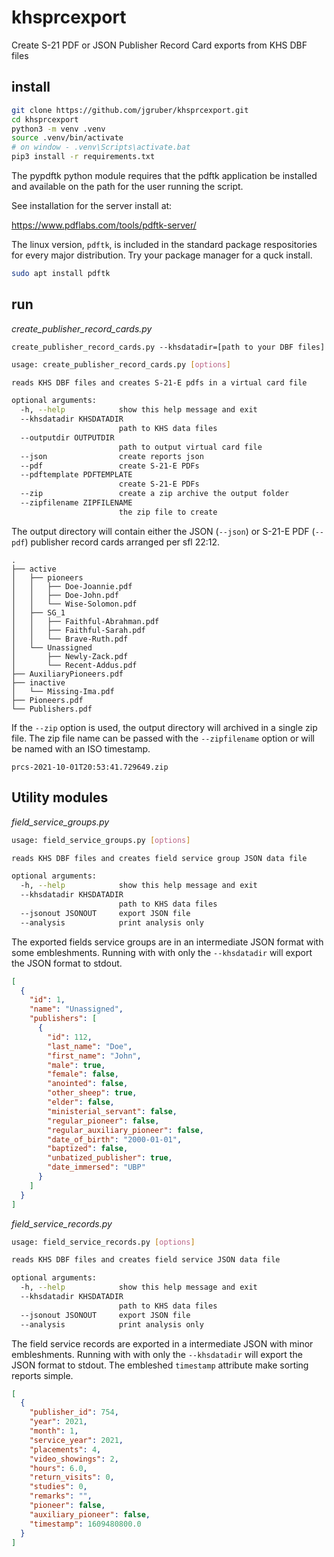 # khsprcexport
Create S-21 PDF or JSON Publisher Record Card exports from KHS DBF files

## install

```bash
git clone https://github.com/jgruber/khsprcexport.git
cd khsprcexport
python3 -m venv .venv
source .venv/bin/activate
# on window - .venv\Scripts\activate.bat
pip3 install -r requirements.txt
```

The pypdftk python module requires that the pdftk application be installed and available on the path for the user running the script.

See installation for the server install at:

https://www.pdflabs.com/tools/pdftk-server/

The linux version, `pdftk`, is included in the standard package respositories for every major distribution. Try your package manager for a quck install. 

```bash
sudo apt install pdftk
```

## run

*create_publisher_record_cards.py*

`create_publisher_record_cards.py --khsdatadir=[path to your DBF files]`

```bash
usage: create_publisher_record_cards.py [options]

reads KHS DBF files and creates S-21-E pdfs in a virtual card file

optional arguments:
  -h, --help            show this help message and exit
  --khsdatadir KHSDATADIR
                        path to KHS data files
  --outputdir OUTPUTDIR
                        path to output virtual card file
  --json                create reports json
  --pdf                 create S-21-E PDFs
  --pdftemplate PDFTEMPLATE
                        create S-21-E PDFs
  --zip                 create a zip archive the output folder
  --zipfilename ZIPFILENAME
                        the zip file to create
```

The output directory will contain either the JSON (`--json`) or S-21-E PDF (`--pdf`) publisher record cards arranged per sfl 22:12.

```
.
├── active
│   ├── pioneers
│   │   ├── Doe-Joannie.pdf
│   │   ├── Doe-John.pdf
│   │   └── Wise-Solomon.pdf
│   ├── SG_1
│   │   ├── Faithful-Abrahman.pdf
│   │   ├── Faithful-Sarah.pdf
│   │   └── Brave-Ruth.pdf
│   └── Unassigned
│       ├── Newly-Zack.pdf
│       └── Recent-Addus.pdf
├── AuxiliaryPioneers.pdf
├── inactive
│   └── Missing-Ima.pdf
├── Pioneers.pdf
└── Publishers.pdf
```

If the `--zip` option is used, the output directory will archived in a single zip file. The zip file name can be passed with the `--zipfilename` option or will be named with an ISO timestamp.

```
prcs-2021-10-01T20:53:41.729649.zip
```

## Utility modules

*field_service_groups.py*

```bash
usage: field_service_groups.py [options]

reads KHS DBF files and creates field service group JSON data file

optional arguments:
  -h, --help            show this help message and exit
  --khsdatadir KHSDATADIR
                        path to KHS data files
  --jsonout JSONOUT     export JSON file
  --analysis            print analysis only
```

The exported fields service groups are in an intermediate JSON format with some embleshments. Running with with only the `--khsdatadir` will export the JSON format to stdout.

```json
[
  {
    "id": 1,
    "name": "Unassigned",
    "publishers": [
      {
        "id": 112,
        "last_name": "Doe",
        "first_name": "John",
        "male": true,
        "female": false,
        "anointed": false,
        "other_sheep": true,
        "elder": false,
        "ministerial_servant": false,
        "regular_pioneer": false,
        "regular_auxiliary_pioneer": false,
        "date_of_birth": "2000-01-01",
        "baptized": false,
        "unbatized_publisher": true,
        "date_immersed": "UBP"
      }
    ]
  }  
]
```

*field_service_records.py*

```bash
usage: field_service_records.py [options]

reads KHS DBF files and creates field service JSON data file

optional arguments:
  -h, --help            show this help message and exit
  --khsdatadir KHSDATADIR
                        path to KHS data files
  --jsonout JSONOUT     export JSON file
  --analysis            print analysis only
```

The field service records are exported in a intermediate JSON with minor embleshments. Running with with only the `--khsdatadir` will export the JSON format to stdout. The embleshed `timestamp` attribute make sorting reports simple.

```json
[
  {
    "publisher_id": 754,
    "year": 2021,
    "month": 1,
    "service_year": 2021,
    "placements": 4,
    "video_showings": 2,
    "hours": 6.0,
    "return_visits": 0,
    "studies": 0,
    "remarks": "",
    "pioneer": false,
    "auxiliary_pioneer": false,
    "timestamp": 1609480800.0
  }
]
```
